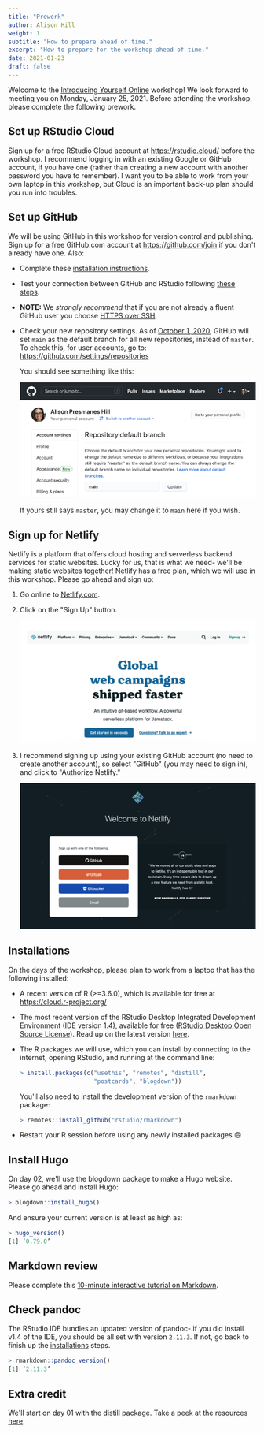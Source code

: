 ```yaml
---
title: "Prework"
author: Alison Hill
weight: 1
subtitle: "How to prepare ahead of time."
excerpt: "How to prepare for the workshop ahead of time."
date: 2021-01-23
draft: false
---
```


Welcome to the [Introducing Yourself Online](/) workshop! We look forward to meeting you on Monday, January 25, 2021. Before attending the workshop, please complete the following prework.

## Set up RStudio Cloud

Sign up for a free RStudio Cloud account at https://rstudio.cloud/ before the workshop. I recommend logging in with an existing Google or GitHub account, if you have one (rather than creating a new account with another password you have to remember). I want you to be able to work from your own laptop in this workshop, but Cloud is an important back-up plan should you run into troubles.

## Set up GitHub

We will be using GitHub in this workshop for version control and publishing. Sign up for a free GitHub.com account at <https://github.com/join> if you don't already have one. Also:

+ Complete these [installation instructions](https://happygitwithr.com/install-intro.html).
    
+ Test your connection between GitHub and RStudio following [these steps](https://happygitwithr.com/connect-intro.html).

+ **NOTE:** We *strongly recommend* that if you are not already a fluent GitHub user you choose [HTTPS over SSH](https://happygitwithr.com/credential-caching.html).

+ Check your new repository settings. As of [October 1, 2020](https://github.blog/changelog/2020-08-26-set-the-default-branch-for-newly-created-repositories/), GitHub will set `main` as the default branch for all new repositories, instead of `master`. To check this, for user accounts, go to: <https://github.com/settings/repositories>

    You should see something like this:

    ![](github-main.png)

    If yours still says `master`, you may change it to `main` here if you wish.
    
## Sign up for Netlify

Netlify is a platform that offers cloud hosting and serverless backend services for static websites. Lucky for us, that is what we need- we'll be making static websites together! Netlify has a free plan, which we will use in this workshop. Please go ahead and sign up:

1. Go online to [Netlify.com](https://www.netlify.com/).

1. Click on the "Sign Up" button. 

    ![](netlify-signup.png)

1. I recommend signing up using your existing GitHub account (no need to create another account), so select "GitHub" (you may need to sign in), and click to "Authorize Netlify."

    ![](netlify-github.png)


## Installations

On the days of the workshop, please plan to work from a laptop that has the following installed:

+ A recent version of R (>=3.6.0), which is available for free at https://cloud.r-project.org/
    
+ The most recent version of the RStudio Desktop Integrated Development Environment (IDE version 1.4), available for free ([RStudio Desktop Open Source License](https://www.rstudio.com/products/rstudio/download/#download)). Read up on the latest version [here](https://blog.rstudio.com/2021/01/19/announcing-rstudio-1-4/).
    
+ The R packages we will use, which you can install by connecting to the internet, opening RStudio, and running at the command line:

    ```r
    > install.packages(c("usethis", "remotes", "distill", 
                         "postcards", "blogdown"))
    ```
    
    You'll also need to install the development version of the `rmarkdown` package:
    
    ```r
    > remotes::install_github("rstudio/rmarkdown")
    ```
    
+ Restart your R session before using any newly installed packages :smile:

## Install Hugo

On day 02, we'll use the blogdown package to make a Hugo website. Please go ahead and install Hugo:
 
```r
> blogdown::install_hugo()
```

And ensure your current version is at least as high as:

```r
> hugo_version()
[1] ‘0.79.0’
```

## Markdown review

Please complete this [10-minute interactive tutorial on Markdown](https://commonmark.org/help/tutorial/). 

## Check pandoc

The RStudio IDE bundles an updated version of pandoc- if you did install v1.4 of the IDE, you should be all set with version `2.11.3`. If not, go back to finish up the [installations](#installations) steps.

```r
> rmarkdown::pandoc_version()
[1] ‘2.11.3’
```

## Extra credit

We'll start on day 01 with the distill package. Take a peek at the resources [here](/package/distill/).
